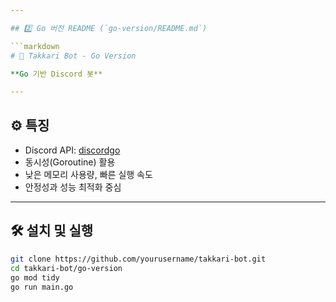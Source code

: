 ```yaml
---

## 2️⃣ Go 버전 README (`go-version/README.md`)

```markdown
# 🦫 Takkari Bot - Go Version

**Go 기반 Discord 봇**

---
```


## ⚙️ 특징
- Discord API: [discordgo](https://github.com/bwmarrin/discordgo)
- 동시성(Goroutine) 활용
- 낮은 메모리 사용량, 빠른 실행 속도
- 안정성과 성능 최적화 중심

---

## 🛠 설치 및 실행
```bash
git clone https://github.com/yourusername/takkari-bot.git
cd takkari-bot/go-version
go mod tidy
go run main.go
